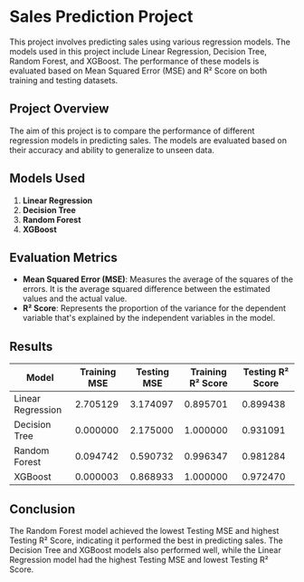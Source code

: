 # Sales Prediction Project

This project involves predicting sales using various regression models. The models used in this project include Linear Regression, Decision Tree, Random Forest, and XGBoost. The performance of these models is evaluated based on Mean Squared Error (MSE) and R² Score on both training and testing datasets.

## Project Overview

The aim of this project is to compare the performance of different regression models in predicting sales. The models are evaluated based on their accuracy and ability to generalize to unseen data.

## Models Used

1. **Linear Regression**
2. **Decision Tree**
3. **Random Forest**
4. **XGBoost**

## Evaluation Metrics

- **Mean Squared Error (MSE)**: Measures the average of the squares of the errors. It is the average squared difference between the estimated values and the actual value.
- **R² Score**: Represents the proportion of the variance for the dependent variable that's explained by the independent variables in the model.

## Results

| Model              | Training MSE | Testing MSE | Training R² Score | Testing R² Score |
|--------------------|--------------|-------------|--------------------|------------------|
| Linear Regression  | 2.705129     | 3.174097    | 0.895701           | 0.899438         |
| Decision Tree      | 0.000000     | 2.175000    | 1.000000           | 0.931091         |
| Random Forest      | 0.094742     | 0.590732    | 0.996347           | 0.981284         |
| XGBoost            | 0.000003     | 0.868933    | 1.000000           | 0.972470         |



## Conclusion

The Random Forest model achieved the lowest Testing MSE and highest Testing R² Score, indicating it performed the best in predicting sales. The Decision Tree and XGBoost models also performed well, while the Linear Regression model had the highest Testing MSE and lowest Testing R² Score.


